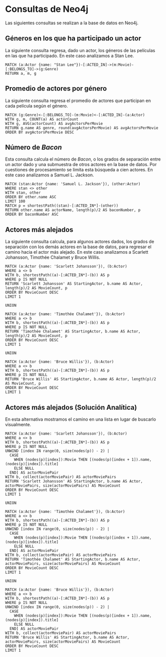 # Consultas de Neo4j
Las siguientes consultas se realizan a la base de datos en Neo4j.

## Géneros en los que ha participado un actor
La siguiente consulta regresa, dado un actor, los géneros de las películas en las que ha participado. En este caso analizamos a Stan Lee.

```cypher
MATCH (a:Actor {name: "Stan Lee"})-[:ACTED_IN]->(m:Movie)-[:BELONGS_TO]->(g:Genre)
RETURN a, m, g
```

## Promedio de actores por género
La siguiente consulta regresa el promedio de actores que participan en cada película según el género.

```cypher
MATCH (g:Genre)<-[:BELONGS_TO]-(m:Movie)<-[:ACTED_IN]-(a:Actor)
WITH g, m, COUNT(a) AS actorCount
WITH g, AVG(actorCount) AS avgActorsPerMovie
RETURN g.name AS genre, round(avgActorsPerMovie) AS avgActorsPerMovie
ORDER BY avgActorsPerMovie DESC
```

## Número de _Bacon_
Esta consulta calcula el número de _Bacon_, o los grados de separación entre un actor dado y una submuestra de otros actores en la base de datos. Por cuestiones de procesamiento se limita esta búsqueda a cien actores. En este caso analizamos a Samuel L. Jackson.

```cypher
MATCH (stan:Actor {name: 'Samuel L. Jackson'}), (other:Actor)
WHERE stan <> other
WITH stan, other
ORDER BY other.name ASC
LIMIT 100
MATCH p = shortestPath((stan)-[:ACTED_IN*]-(other))
RETURN other.name AS actorName, length(p)/2 AS baconNumber, p
ORDER BY baconNumber ASC
```

## Actores más alejados
La siguiente consulta calcula, para algunos actores dados, los grados de separación con los demás actores en la base de datos, para regresar el camino hacia el actor más alejado. En este caso analizamos a Scarlett Johansson, Timothée Chalamet y Bruce Willis.

```cypher
MATCH (a:Actor {name: 'Scarlett Johansson'}), (b:Actor)
WHERE a <> b
WITH b, shortestPath((a)-[:ACTED_IN*]-(b)) AS p
WHERE p IS NOT NULL
RETURN 'Scarlett Johansson' AS StartingActor, b.name AS Actor, length(p)/2 AS MovieCount, p
ORDER BY MovieCount DESC
LIMIT 1

UNION

MATCH (a:Actor {name: 'Timothée Chalamet'}), (b:Actor)
WHERE a <> b
WITH b, shortestPath((a)-[:ACTED_IN*]-(b)) AS p
WHERE p IS NOT NULL
RETURN 'Timothée Chalamet' AS StartingActor, b.name AS Actor, length(p)/2 AS MovieCount, p
ORDER BY MovieCount DESC
LIMIT 1

UNION

MATCH (a:Actor {name: 'Bruce Willis'}), (b:Actor)
WHERE a <> b
WITH b, shortestPath((a)-[:ACTED_IN*]-(b)) AS p
WHERE p IS NOT NULL
RETURN 'Bruce Willis' AS StartingActor, b.name AS Actor, length(p)/2 AS MovieCount, p
ORDER BY MovieCount DESC
LIMIT 1
```

## Actores más alejados (Solución Analítica)
En esta alternativa mostramos el camino en una lista en lugar de buscarlo visualmente.

```cypher
MATCH (a:Actor {name: 'Scarlett Johansson'}), (b:Actor)
WHERE a <> b
WITH b, shortestPath((a)-[:ACTED_IN*]-(b)) AS p
WHERE p IS NOT NULL
UNWIND [index IN range(0, size(nodes(p)) - 2) | 
  CASE 
    WHEN (nodes(p)[index]):Movie THEN [(nodes(p)[index + 1]).name, (nodes(p)[index]).title]
    ELSE NULL 
  END] AS actorMoviePair
WITH b, collect(actorMoviePair) AS actorMoviePairs
RETURN 'Scarlett Johansson' AS StartingActor, b.name AS Actor, actorMoviePairs, size(actorMoviePairs) AS MovieCount
ORDER BY MovieCount DESC
LIMIT 1

UNION

MATCH (a:Actor {name: 'Timothée Chalamet'}), (b:Actor)
WHERE a <> b
WITH b, shortestPath((a)-[:ACTED_IN*]-(b)) AS p
WHERE p IS NOT NULL
UNWIND [index IN range(0, size(nodes(p)) - 2) | 
  CASE 
    WHEN (nodes(p)[index]):Movie THEN [(nodes(p)[index + 1]).name, (nodes(p)[index]).title]
    ELSE NULL 
  END] AS actorMoviePair
WITH b, collect(actorMoviePair) AS actorMoviePairs
RETURN 'Timothée Chalamet' AS StartingActor, b.name AS Actor, actorMoviePairs, size(actorMoviePairs) AS MovieCount
ORDER BY MovieCount DESC
LIMIT 1

UNION

MATCH (a:Actor {name: 'Bruce Willis'}), (b:Actor)
WHERE a <> b
WITH b, shortestPath((a)-[:ACTED_IN*]-(b)) AS p
WHERE p IS NOT NULL
UNWIND [index IN range(0, size(nodes(p)) - 2) | 
  CASE 
    WHEN (nodes(p)[index]):Movie THEN [(nodes(p)[index + 1]).name, (nodes(p)[index]).title]
    ELSE NULL 
  END] AS actorMoviePair
WITH b, collect(actorMoviePair) AS actorMoviePairs
RETURN 'Bruce Willis' AS StartingActor, b.name AS Actor, actorMoviePairs, size(actorMoviePairs) AS MovieCount
ORDER BY MovieCount DESC
LIMIT 1
```